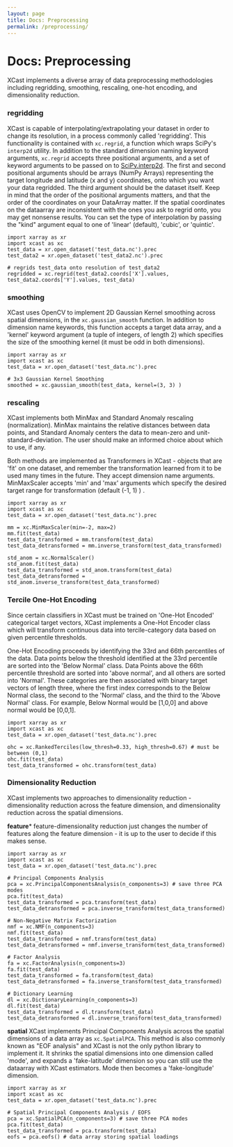 ```yaml
---
layout: page
title: Docs: Preprocessing
permalink: /preprocessing/
---
```


# Docs: Preprocessing

XCast implements a diverse array of data preprocessing methodologies including regridding, smoothing, rescaling, one-hot encoding, and dimensionality reduction. 

### regridding 
XCast is capable of interpolating/extrapolating your dataset in order to change its resolution, in a process commonly called 'regridding'. This functionality is contained with ```xc.regrid```, a function which wraps SciPy's ```interp2d``` utility. In addition to the standard dimension naming keyword arguments, ```xc.regrid``` accepts three positional arguments, and a set of keyword arguments to be passed on to [SciPy.interp2d](https://docs.scipy.org/doc/scipy/reference/generated/scipy.interpolate.interp2d.html). The first and second positional arguments should be arrays (NumPy Arrays) representing the target longitude and latitude (x and y) coordinates, onto which you want your data regridded. The third argument should be the dataset itself. Keep in mind that the order of the positional arguments matters, and that the order of the coordinates on your DataArray matter. If the spatial coordinates on the dataarray are inconsistent with the ones you ask to regrid onto, you may get nonsense results. You can set the type of interpolation by passing the "kind" argument equal to one of 'linear' (default), 'cubic', or 'quintic'. 

```
import xarray as xr 
import xcast as xc 
test_data = xr.open_dataset('test_data.nc').prec
test_data2 = xr.open_dataset('test_data2.nc').prec

# regrids test_data onto resolution of test_data2
regridded = xc.regrid(test_data2.coords['X'].values, test_data2.coords['Y'].values, test_data) 
```

### smoothing 
XCast uses OpenCV to implement 2D Gaussian Kernel smoothing across spatial dimensions, in the ```xc.gaussian_smooth``` function. In addition to dimension name keywords, this function accepts a target data array, and a 'kernel' keyword argument (a tuple of integers, of length 2)  which specifies the size of the smoothing kernel (it must be odd in both dimensions).

```
import xarray as xr 
import xcast as xc 
test_data = xr.open_dataset('test_data.nc').prec

# 3x3 Gaussian Kernel Smoothing
smoothed = xc.gaussian_smooth(test_data, kernel=(3, 3) ) 
```

### rescaling
XCast implements both MinMax and Standard Anomaly rescaling (normalization). MinMax maintains the relative distances between data points, and Standard Anomaly centers the data to mean-zero and unit-standard-deviation. The user should make an informed choice about which to use, if any. 

Both methods are implemented as Transformers in XCast - objects that are 'fit' on one dataset, and remember the transformation learned from it to be used many times in the future. They accept dimension name arguments. MinMaxScaler accepts 'min' and 'max' arguments which specify the desired target range for transformation (default (-1, 1) ) .

```
import xarray as xr 
import xcast as xc 
test_data = xr.open_dataset('test_data.nc').prec

mm = xc.MinMaxScaler(min=-2, max=2)
mm.fit(test_data) 
test_data_transformed = mm.transform(test_data) 
test_data_detransformed = mm.inverse_transform(test_data_transformed) 

std_anom = xc.NormalScaler() 
std_anom.fit(test_data) 
test_data_transformed = std_anom.transform(test_data) 
test_data_detransformed = std_anom.inverse_transform(test_data_transformed)
``` 

### Tercile One-Hot Encoding
Since certain classifiers in XCast must be trained on 'One-Hot Encoded' categorical target vectors, XCast implements a One-Hot Encoder class which will transform continuous data into tercile-category data based on given percentile thresholds. 

One-Hot Encoding proceeds by identifying the 33rd and 66th percentiles of the data. Data points below the threshold identified at the 33rd percentile are sorted into the 'Below Normal' class. Data Points above the 66th percentile threshold are sorted into 'above normal', and all others are sorted into 'Normal'. These categories are then associated with binary target vectors of length three, where the first index corresponds to the Below Normal class, the second to the 'Normal' class, and the third to the 'Above Normal' class. For example, Below Normal would be [1,0,0] and above normal would be [0,0,1]. 

```
import xarray as xr 
import xcast as xc 
test_data = xr.open_dataset('test_data.nc').prec

ohc = xc.RankedTerciles(low_thresh=0.33, high_thresh=0.67) # must be between (0,1)
ohc.fit(test_data) 
test_data_transformed = ohc.transform(test_data) 
``` 

### Dimensionality Reduction
XCast implements two approaches to dimensionality reduction - dimensionality reduction across the feature dimension, and dimensionality reduction across the spatial dimensions. 

**feature*** feature-dimensionality reduction just changes the number of features along the feature dimension - it is up to the user to decide if this makes sense. 
```
import xarray as xr 
import xcast as xc 
test_data = xr.open_dataset('test_data.nc').prec

# Principal Components Analysis
pca = xc.PrincipalComponentsAnalysis(n_components=3) # save three PCA modes
pca.fit(test_data) 
test_data_transformed = pca.transform(test_data) 
test_data_detransformed = pca.inverse_transform(test_data_transformed) 

# Non-Negative Matrix Factorization
nmf = xc.NMF(n_components=3) 
nmf.fit(test_data) 
test_data_transformed = nmf.transform(test_data) 
test_data_detransformed = nmf.inverse_transform(test_data_transformed) 

# Factor Analysis 
fa = xc.FactorAnalysis(n_components=3) 
fa.fit(test_data) 
test_data_transformed = fa.transform(test_data) 
test_data_detransformed = fa.inverse_transform(test_data_transformed)

# Dictionary Learning
dl = xc.DictionaryLearning(n_components=3) 
dl.fit(test_data) 
test_data_transformed = dl.transform(test_data) 
test_data_detransformed = dl.inverse_transform(test_data_transformed) 
``` 

**spatial** XCast implements Principal Components Analysis across the spatial dimensions of a data array as ```xc.SpatialPCA```. This method is also commonly known as "EOF analysis" and XCast is not the only python library to implement it. It shrinks the spatial dimensions into one dimension called 'mode', and expands a 'fake-latitude' dimension so you can still use the dataarray with XCast estimators.  Mode then becomes a 'fake-longitude' dimension.

```
import xarray as xr 
import xcast as xc 
test_data = xr.open_dataset('test_data.nc').prec

# Spatial Principal Components Analysis / EOFS
pca = xc.SpatialPCA(n_components=3) # save three PCA modes
pca.fit(test_data) 
test_data_transformed = pca.transform(test_data) 
eofs = pca.eofs() # data array storing spatial loadings
``` 






